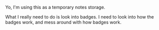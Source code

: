 Yo, I'm using this as a temporary notes storage.

What I really need to do is look into badges. I need to look into how the badges work, and mess around with how badges work.